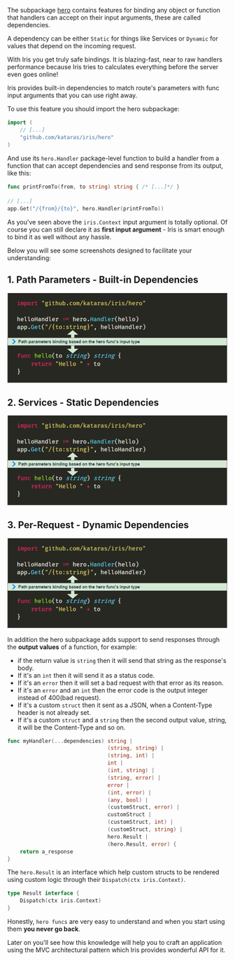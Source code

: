 The subpackage [hero](https://github.com/kataras/iris/tree/master/hero) contains features for binding any object or function that handlers can accept on their input arguments, these are called dependencies. 

A dependency can be either `Static` for things like Services or `Dynamic` for values that depend on the incoming request.

With Iris you get truly safe bindings. It is blazing-fast, near to raw handlers performance because Iris tries to calculates everything before the server even goes online!

Iris provides built-in dependencies to match route's parameters with func input arguments that you can use right away.

To use this feature you should import the hero subpackage:

```go
import (
    // [...]
    "github.com/kataras/iris/hero"
)
```

And use its `hero.Handler` package-level function to build a handler from a function that can accept dependencies and send response from its output, like this:

```go
func printFromTo(from, to string) string { /* [...]*/ }

// [...]
app.Get("/{from}/{to}", hero.Handler(printFromTo))
```

As you've seen above the `iris.Context` input argument is totally optional. Of course you can still declare it as **first input argument** - Iris is smart enough to bind it as well without any hassle.

Below you will see some screenshots designed to facilitate your understanding:

## 1. Path Parameters - Built-in Dependencies

![_assets/hero-1-monokai.png](_assets/hero-1-monokai.png)

## 2. Services - Static Dependencies

![_assets/hero-2-monokai.png](_assets/hero-1-monokai.png)

## 3. Per-Request - Dynamic Dependencies

![_assets/hero-3-monokai.png](_assets/hero-1-monokai.png)

In addition the hero subpackage adds support to send responses through the **output values** of a function, for example:

- if the return value is `string` then it will send that string as the response's body.
- If it's an `int` then it will send it as a status code.
- If it's an `error` then it will set a bad request with that error as its reason.
- If it's an `error` and an `int` then the error code is the output integer instead of 400(bad request).
- If it's a custom `struct` then it sent as a JSON, when a Content-Type header is not already set.
- If it's a custom `struct` and a `string` then the second output value, string, it will be the Content-Type and so on.

```go
func myHandler(...dependencies) string |
                                (string, string) |
                                (string, int) |
                                int |
                                (int, string) |
                                (string, error) |
                                error |
                                (int, error) |
                                (any, bool) |
                                (customStruct, error) |
                                customStruct |
                                (customStruct, int) |
                                (customStruct, string) |
                                hero.Result |
                                (hero.Result, error) {
    return a_response
}
```

The `hero.Result` is an interface which help custom structs to be rendered using custom logic through their `Dispatch(ctx iris.Context)`.

```go
type Result interface {
    Dispatch(ctx iris.Context)
}
```

Honestly, `hero funcs` are very easy to understand and when you start using them **you never go back**.

Later on you'll see how this knowledge will help you to craft an application using the MVC architectural pattern which Iris provides wonderful API for it.
